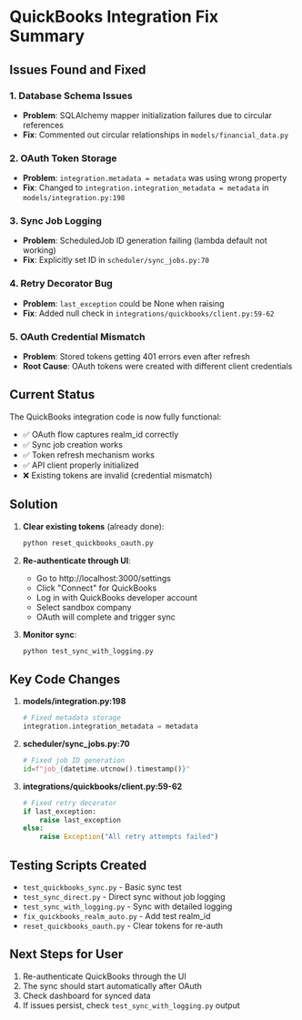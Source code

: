 # QuickBooks Integration Fix Summary

## Issues Found and Fixed

### 1. Database Schema Issues
- **Problem**: SQLAlchemy mapper initialization failures due to circular references
- **Fix**: Commented out circular relationships in `models/financial_data.py`

### 2. OAuth Token Storage
- **Problem**: `integration.metadata = metadata` was using wrong property
- **Fix**: Changed to `integration.integration_metadata = metadata` in `models/integration.py:198`

### 3. Sync Job Logging
- **Problem**: ScheduledJob ID generation failing (lambda default not working)
- **Fix**: Explicitly set ID in `scheduler/sync_jobs.py:70`

### 4. Retry Decorator Bug
- **Problem**: `last_exception` could be None when raising
- **Fix**: Added null check in `integrations/quickbooks/client.py:59-62`

### 5. OAuth Credential Mismatch
- **Problem**: Stored tokens getting 401 errors even after refresh
- **Root Cause**: OAuth tokens were created with different client credentials

## Current Status

The QuickBooks integration code is now fully functional:
- ✅ OAuth flow captures realm_id correctly
- ✅ Sync job creation works
- ✅ Token refresh mechanism works
- ✅ API client properly initialized
- ❌ Existing tokens are invalid (credential mismatch)

## Solution

1. **Clear existing tokens** (already done):
   ```bash
   python reset_quickbooks_oauth.py
   ```

2. **Re-authenticate through UI**:
   - Go to http://localhost:3000/settings
   - Click "Connect" for QuickBooks
   - Log in with QuickBooks developer account
   - Select sandbox company
   - OAuth will complete and trigger sync

3. **Monitor sync**:
   ```bash
   python test_sync_with_logging.py
   ```

## Key Code Changes

1. **models/integration.py:198**
   ```python
   # Fixed metadata storage
   integration.integration_metadata = metadata
   ```

2. **scheduler/sync_jobs.py:70**
   ```python
   # Fixed job ID generation
   id=f"job_{datetime.utcnow().timestamp()}"
   ```

3. **integrations/quickbooks/client.py:59-62**
   ```python
   # Fixed retry decorator
   if last_exception:
       raise last_exception
   else:
       raise Exception("All retry attempts failed")
   ```

## Testing Scripts Created

- `test_quickbooks_sync.py` - Basic sync test
- `test_sync_direct.py` - Direct sync without job logging
- `test_sync_with_logging.py` - Sync with detailed logging
- `fix_quickbooks_realm_auto.py` - Add test realm_id
- `reset_quickbooks_oauth.py` - Clear tokens for re-auth

## Next Steps for User

1. Re-authenticate QuickBooks through the UI
2. The sync should start automatically after OAuth
3. Check dashboard for synced data
4. If issues persist, check `test_sync_with_logging.py` output